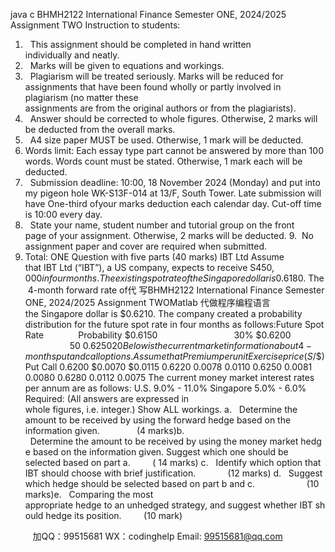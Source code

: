 java c
BHMH2122 International Finance 
Semester ONE, 2024/2025 
Assignment TWO
Instruction to students:
1.   This assignment should be completed in hand written individually and neatly.
2.   Marks will be given to equations and workings.
3.   Plagiarism will be treated seriously. Marks will be reduced for assignments that have
been found wholly or partly involved in plagiarism (no matter these assignments are from the original authors or from the plagiarists).
4.   Answer should be corrected to whole figures. Otherwise, 2 marks will be deducted from the overall marks.
5.   A4 size paper MUST be used. Otherwise, 1 mark will be deducted.
6. Words limit: Each essay type part cannot be answered by more than 100 words. Words count must be stated. Otherwise, 1 mark each will be deducted.
7.   Submission deadline: 10:00, 18 November 2024 (Monday) and put into my pigeon hole WK-S13F-014 at 13/F, South Tower. Late submission will have One-third ofyour marks deduction each calendar day. Cut-off time is 10:00 every day.
8.   State your name, student number and tutorial group on the front page of your assignment. Otherwise, 2 marks will be deducted.
9.  No assignment paper and cover are required when submitted.
10. Total: ONE Question with five parts (40 marks)
IBT Ltd Assume that IBT Ltd (“IBT”), a US company, expects to receive S$450,000 in four months. The existing spot rate of the Singapore dollar is $0.6180. The 4-month forward rate of代 写BHMH2122 International Finance Semester ONE, 2024/2025 Assignment TWOMatlab
代做程序编程语言 the Singapore dollar is $0.6210. The company created a probability distribution for the future spot rate in four months as follows:Future Spot Rate              Probability
$0.6150                               30%
$0.6200                                50
$0.6250                                20
Below is the current market information about 4-months put and call options. Assume that
Premium per unit
Exercise price (S$/$) 
Put Call 
0.6200 
$0.0070 $0.0115 
0.6220 
0.0078 0.0110 
0.6250 
0.0081 0.0080 
0.6280 
0.0112 0.0075 
The current money market interest rates per annum are as follows:
U.S. 9.0% - 11.0% 
Singapore 5.0% - 6.0%
Required: 
(All answers are expressed in whole figures, i.e. integer.) Show ALL workings.
a.   Determine the amount to be received by using the forward hedge based on the information given.               (4 marks)b.   Determine the amount to be received by using the money market hedge based on the information given. Suggest which one should be selected based on part a.         ( 14 marks)
c.   Identify which option that IBT should choose with brief justification.             (12 marks)
d.   Suggest which hedge should be selected based on part b and c.                     (10 marks)e.   Comparing the most appropriate hedge to an unhedged strategy, and suggest whether IBT should hedge its position.         (10 mark)





         
加QQ：99515681  WX：codinghelp  Email: 99515681@qq.com
